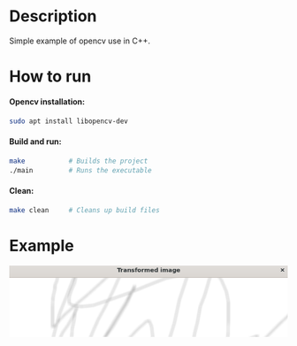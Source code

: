 # Description
Simple example of opencv use in C++.

# How to run

#### Opencv installation:
```bash
sudo apt install libopencv-dev
```

#### Build and run:
```bash
make           # Builds the project
./main         # Runs the executable
```

#### Clean:
```bash
make clean     # Cleans up build files
```

# Example
![screenshot](./docs/screenshot.png)